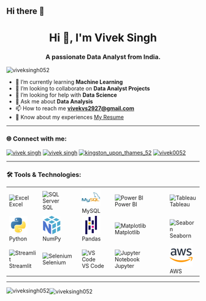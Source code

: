 ## Hi there 👋

<h1 align="center">Hi 👋, I'm Vivek Singh</h1>
<h3 align="center">A passionate Data Analyst from India.</h3>

<p align="left"> 
  <img src="https://komarev.com/ghpvc/?username=viveksingh052&label=Profile%20views&color=0e75b6&style=flat" alt="viveksingh052" /> 
</p>

- 🌱 I’m currently learning **Machine Learning**  
- 👯 I’m looking to collaborate on **Data Analyst Projects**  
- 🤝 I’m looking for help with **Data Science**  
- 💬 Ask me about **Data Analysis**  
- 📫 How to reach me **vivekvs2927@gmail.com**  
- 📄 Know about my experiences [My Resume](https://drive.google.com/file/d/1hfJhPqGNYIsk3EeEwcuDK7DsgoLA36Mo/view?usp=drive_link)  

---

<h3 align="left">🌐 Connect with me:</h3>
<p align="left">
<a href="https://linkedin.com/in/vivek singh" target="blank"><img align="center" src="https://raw.githubusercontent.com/rahuldkjain/github-profile-readme-generator/master/src/images/icons/Social/linked-in-alt.svg" alt="vivek singh" height="30" width="40" /></a>
<a href="https://fb.com/vivek singh" target="blank"><img align="center" src="https://raw.githubusercontent.com/rahuldkjain/github-profile-readme-generator/master/src/images/icons/Social/facebook.svg" alt="vivek singh" height="30" width="40" /></a>
<a href="https://instagram.com/kingston_upon_thames_52" target="blank"><img align="center" src="https://raw.githubusercontent.com/rahuldkjain/github-profile-readme-generator/master/src/images/icons/Social/instagram.svg" alt="kingston_upon_thames_52" height="30" width="40" /></a>
<a href="https://www.leetcode.com/vivek0052" target="blank"><img align="center" src="https://raw.githubusercontent.com/rahuldkjain/github-profile-readme-generator/master/src/images/icons/Social/leet-code.svg" alt="vivek0052" height="30" width="40" /></a>
</p>

---

<h3 align="left">🛠️ Tools & Technologies:</h3>

<table>
  <tr>
    <td><img src="https://raw.githubusercontent.com/viveksingh052/viveksingh052/main/Microsoft_Excel-Logo.wine.webp" alt="Excel" width="60"/><br/>Excel</td>
    <td><img src="https://www.svgrepo.com/show/303229/microsoft-sql-server-logo.svg" alt="SQL Server" width="48"/><br/>SQL</td>
    <td><img src="https://raw.githubusercontent.com/devicons/devicon/master/icons/mysql/mysql-original-wordmark.svg" alt="MySQL" width="48"/><br/>MySQL</td>
    <td><img src="https://raw.githubusercontent.com/viveksingh052/viveksingh052/main/Microsoft-Power-BI-Logo-2016-500x281.webp" alt="Power BI" width="60"/><br/>Power BI</td>
    <td><img src="https://cdn.worldvectorlogo.com/logos/tableau-software.svg" alt="Tableau" width="48"/><br/>Tableau</td>
  </tr>
  <tr>
    <td><img src="https://raw.githubusercontent.com/devicons/devicon/master/icons/python/python-original.svg" alt="Python" width="48"/><br/>Python</td>
    <td><img src="https://raw.githubusercontent.com/devicons/devicon/master/icons/numpy/numpy-original.svg" alt="NumPy" width="48"/><br/>NumPy</td>
    <td><img src="https://raw.githubusercontent.com/devicons/devicon/master/icons/pandas/pandas-original.svg" alt="Pandas" width="48"/><br/>Pandas</td>
    <td><img src="https://matplotlib.org/_static/images/logo2.svg" alt="Matplotlib" width="48"/><br/>Matplotlib</td>
    <td><img src="https://seaborn.pydata.org/_images/logo-mark-lightbg.svg" alt="Seaborn" width="48"/><br/>Seaborn</td>
  </tr>
  <tr>
    <td><img src="https://streamlit.io/images/brand/streamlit-mark-color.png" alt="Streamlit" width="48"/><br/>Streamlit</td>
    <td><img src="https://raw.githubusercontent.com/viveksingh052/viveksingh052/main/1122583.webp" alt="Selenium" width="60"/><br/>Selenium</td>
    <td><img src="https://cdn.jsdelivr.net/gh/devicons/devicon/icons/vscode/vscode-original.svg" alt="VS Code" width="48"/><br/>VS Code</td>
    <td><img src="https://jupyter.org/assets/homepage/main-logo.svg" alt="Jupyter Notebook" width="48"/><br/>Jupyter</td>
    <td><img src="https://raw.githubusercontent.com/devicons/devicon/master/icons/amazonwebservices/amazonwebservices-original-wordmark.svg" alt="AWS" width="60"/><br/>AWS</td>
  </tr>
</table>

---

<p>
  <img align="left" src="https://github-readme-stats.vercel.app/api/top-langs?username=viveksingh052&show_icons=true&locale=en&layout=compact" alt="viveksingh052" />
</p>

<p>
  <img align="center" src="https://github-readme-stats.vercel.app/api?username=viveksingh052&show_icons=true&locale=en" alt="viveksingh052" />
</p>
